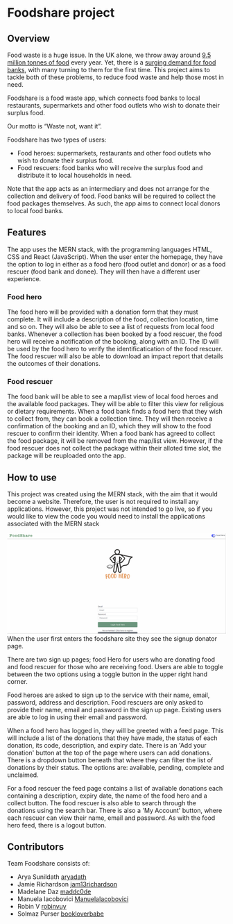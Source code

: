 # Foodshare project

## Overview
Food waste is a huge issue. In the UK alone, we throw away around [9.5 million tonnes of food](https://lordslibrary.parliament.uk/food-waste-in-the-uk/) every year. Yet, there is a [surging demand for food banks](https://commonslibrary.parliament.uk/food-bank-demand-and-the-rising-cost-of-living/), with many turning to them for the first time. This project aims to tackle both of these problems, to reduce food waste and help those most in need.

Foodshare is a food waste app, which connects food banks to local restaurants, supermarkets and other food outlets who wish to donate their surplus food.

Our motto is “Waste not, want it”.

Foodshare has two types of users:
* Food heroes: supermarkets, restaurants and other food outlets who wish to donate their surplus food.
* Food rescuers: food banks who will receive the surplus food and distribute it to local households in need.

Note that the app acts as an intermediary and does not arrange for the collection and delivery of food. Food banks will be required to collect the food packages themselves. As such, the app aims to connect local donors to local food banks.

## Features

The app uses the MERN stack, with the programming languages HTML, CSS and React (JavaScript). When the user enter the homepage, they have the option to log in either as a food hero (food outlet and donor) or as a food rescuer (food bank and donee). They will then have a different user experience. 

### Food hero
The food hero will be provided with a donation form that they must complete. It will include a description of the food, collection location, time and so on. They will also be able to see a list of requests from local food banks. Whenever a collection has been booked by a food rescuer, the food hero will receive a notification of the booking, along with an ID. The ID  will be used by the food hero to verify the identificatication of the food rescuer. The food rescuer will also be able to download an impact report that details the outcomes of their donations.

### Food rescuer
The food bank will be able to see a map/list view of local food heroes and the available food packages. They will be able to filter this view for religious or dietary requirements. When a food bank finds a food hero that they wish to collect from, they can book a collection time. They will then receive a confirmation of the booking and an ID, which they will show to the food rescuer to confirm their identity. When a food bank has agreed to collect the food package, it will be removed from the map/list view. However, if the food rescuer does not collect the package within their alloted time slot, the package will be reuploaded onto the app.

## How to use
This project was created using the MERN stack, with the aim that it would become a website. Therefore, the user is not required to install any applications. However, this project was not intended to go live, so if you would like to view the code you would need to install the applications associated with the MERN stack

![](./diagrams/how_to_use.gif)
When the user first enters the foodshare site they see the signup donator page.

There are two sign up pages; food Hero for users who are donating food and food rescuer for those who are receiving food. Users are able to toggle between the two options using a toggle button in the upper right hand corner. 

Food heroes are asked to sign up to the service with their name, email, password, address and description. Food rescuers are only asked to provide their name, email and password in the sign up page. Existing users are able to log in using their email and password.

When a food hero has logged in, they will be greeted with a feed page. This will include a list of the donations that they have made, the status of each donation, its code, description, and expiry date. There is an 'Add your donation' button at the top of the page where users can add donations. There is a dropdown button beneath that where they can filter the list of donations by their status. The options are: available, pending, complete and unclaimed. 

For a food rescuer the feed page contains a list of available donations each containing a description, expiry date, the name of the food hero and a collect button. The food rescuer is also able to search through the donations using the search bar. There is also a 'My Account' button, where each rescuer can view their name, email and password. As with the food hero feed, there is a logout button.

## Contributors
Team Foodshare consists of:
* Arya Sunildath [aryadath](https://github.com/aryadath)
* Jamie Richardson [jam13richardson](https://github.com/jam13richardson)
* Madelane Daz [maddc0de](https://github.com/maddc0de)
* Manuela Iacobovici [ManuelaIacobovici](https://github.com/ManuelaIacobovici)
* Robin V [robinvuy](https://github.com/robinvuy)
* Solmaz Purser [bookloverbabe](https://github.com/bookloverbabe)